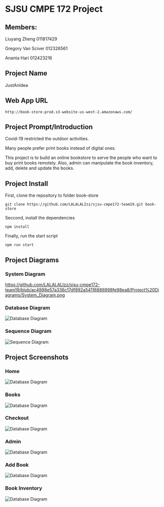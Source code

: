 # SJSU CMPE 172 Project


## Members:

Liuyang Zheng <Vincent> 011817429

Gregory Van Sciver 012326561

Ananta Hari 012423216

## Project Name

JustAnIdea <Online Bookstore>

## Web App URL
```
http://book-store-prod.s3-website-us-west-2.amazonaws.com/
```

## Project Prompt/Introduction

Covid-19 restricted the outdoor activities.

Many people prefer print books instead of digital ones.

This project is to build an online bookstore to serve the people who want to buy print books remotely.
Also, admin can manipulate the book inventory, add, delete and update the books.

## Project Install

First, clone the repository to folder book-store
``` Commandline
git clone https://github.com/LALALALIzz/sjsu-cmpe172-team19.git book-store
```
Seccond, install the dependencies
```Commandline
npm install
```
Finally, run the start script
```Commandline
npm run start
```
## Project Diagrams
### System Diagram
https://github.com/LALALALIzz/sjsu-cmpe172-team19/blob/ac4998e57a336c17df892a54116886998fe98ea8/Project%20Diagrams/System_Diagram.png
### Database Diagram
![Database Diagram](https://github.com/LALALALIzz/sjsu-cmpe172-team19/blob/d58b532785507ba1d94d9f00cc3250dfc78475bf/Project%20Diagrams/database%20(2).png)
### Sequence Diagram
![Sequence Diagram](https://github.com/LALALALIzz/sjsu-cmpe172-team19/blob/ab7bd4f058379c4b8e0ed53f8a07e64e9d5fc4d1/Project%20Diagrams/seq_diagram1.png)

## Project Screenshots
### Home
![Database Diagram](https://github.com/LALALALIzz/sjsu-cmpe172-team19/blob/015cb6addea670f4fc5548bb2ad1610ef526b21b/Project%20Diagrams/scrnshot1.JPG)
### Books
![Database Diagram](https://github.com/LALALALIzz/sjsu-cmpe172-team19/blob/015cb6addea670f4fc5548bb2ad1610ef526b21b/Project%20Diagrams/scrnshot2.JPG)
### Checkout
![Database Diagram](https://github.com/LALALALIzz/sjsu-cmpe172-team19/blob/015cb6addea670f4fc5548bb2ad1610ef526b21b/Project%20Diagrams/scrnshot3.JPG)
### Admin
![Database Diagram](https://github.com/LALALALIzz/sjsu-cmpe172-team19/blob/015cb6addea670f4fc5548bb2ad1610ef526b21b/Project%20Diagrams/scrnshot4.JPG)
### Add Book
![Database Diagram](https://github.com/LALALALIzz/sjsu-cmpe172-team19/blob/015cb6addea670f4fc5548bb2ad1610ef526b21b/Project%20Diagrams/scrnshot5.JPG)
### Book Inventory
![Database Diagram](https://github.com/LALALALIzz/sjsu-cmpe172-team19/blob/015cb6addea670f4fc5548bb2ad1610ef526b21b/Project%20Diagrams/scrnshot6.JPG)
